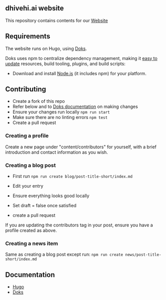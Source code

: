 ## dhivehi.ai website

This repository contains contents for our [Website](htts://dhivehi.ai)

## Requirements

The website runs on Hugo, using [Doks](https://github.com/h-enk/doks).

Doks uses npm to centralize dependency management, making it [easy to update](https://getdoks.org/docs/help/how-to-update/) resources, build tooling, plugins, and build scripts:

- Download and install [Node.js](https://nodejs.org/) (it includes npm) for your platform.

## Contributing

* Create a fork of this repo
* Refer below and to [Doks documentation](https://getdoks.org/tutorial/introduction/) on making changes
* Ensure your changes run locally `npm run start`
* Make sure there are no linting errors `npm test`
* Create a pull request

### Creating a profile

Create a new page under "content/contributors" for yourself,
with a brief introduction and contact information as you wish.

### Creating a blog post

* First run
`npm run create blog/post-title-short/index.md`

* Edit your entry
* Ensure everything looks good locally
* Set draft = false once satisfied
* create a pull request

If you are updating the contributors tag in your post,
ensure you have a profile created as above.

### Creating a news item

Same as creating a blog post except run:
`npm run create news/post-title-short/index.md`

## Documentation

- [Hugo](https://gohugo.io/documentation/)
- [Doks](https://getdoks.org/)
